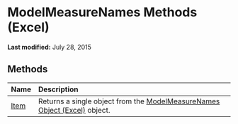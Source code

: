 
# ModelMeasureNames Methods (Excel)

 **Last modified:** July 28, 2015


## Methods



|**Name**|**Description**|
|:-----|:-----|
| [Item](812fbcc5-157c-d675-efc2-3df855e656e1.md)|Returns a single object from the  [ModelMeasureNames Object (Excel)](a4675c29-6c0d-a2fa-3428-280296f4cb59.md) object.|
